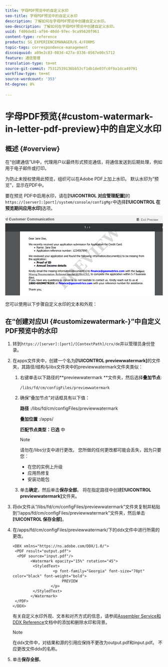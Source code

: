 ```yaml
---
title: 字母PDF预览中的自定义水印
seo-title: 字母PDF预览中的自定义水印
description: 了解如何在字母PDF预览中创建自定义水印。
seo-description: 了解如何在字母PDF预览中创建自定义水印。
uuid: f406de81-af94-40dd-97ec-9ca95620f961
content-type: reference
products: SG_EXPERIENCEMANAGER/6.4/FORMS
topic-tags: correspondence-management
discoiquuid: a09e2c83-083d-427a-8336-0567e00c5712
feature: 通信管理
translation-type: tm+mt
source-git-commit: 75312539136bb53cf1db1de03fc0f9a1dca49791
workflow-type: tm+mt
source-wordcount: '353'
ht-degree: 0%

---
```



# 字母PDF预览{#custom-watermark-in-letter-pdf-preview}中的自定义水印

## 概述 {#overview}

在“创建通信”UI中，代理用户以最终形式预览通信，将通信发送到后期处理，例如用于电子邮件或打印。

为防止未授权使用此预览，组织可以在Adobe PDF上加上水印。 默认水印为“预览”，显示在PDF中。

要在预览 PDF中启用水印，请在&#x200B;**[!UICONTROL 对应管理配置]**&#x200B;的`https://[server]:[port]/system/console/configMgr`中选择&#x200B;**[!UICONTROL 在预览期间应用水印]**&#x200B;选项。

![default-watermark](assets/default-watermark.png)

您可以使用以下步骤自定义水印的文本和外观：

## 在“创建对应UI {#customizewatermark-}”中自定义PDF预览中的水印

1. 转到`https://[server]:[port]/[ContextPath]/crx/de`并以管理员身份登录。
1. 在apps文件夹中，创建一个名为&#x200B;**[!UICONTROL previewwatermark]**&#x200B;的文件夹，其路径/结构与libs文件夹中的previewwatermark文件夹类似：

   1. 右键单击以下路径的**previewwatermark **文件夹，然后选择&#x200B;**叠加节点**:

      `/libs/fd/cm/configFiles/previewwatermark`

   1. 确保“叠加节点”对话框具有以下值：

      **路径** :/libs/fd/cm/configFiles/previewwatermark

      **叠加位置** :/apps/

      **匹配节点类型：已选** 中

      >[!NOTE]
      >
      >请勿在/libs分支中进行更改。 您所做的任何更改都可能会丢失，因为只要您：
      >
      >* 在您的实例上升级
      >* 应用热修复
      >* 安装功能包


   1. 单击&#x200B;**确定**，然后单击&#x200B;**保存全部**。 将在指定路径中创建&#x200B;**[!UICONTROL previewwatermark]**&#x200B;文件夹。

1. 将dx文件从“/libs/fd/cm/configFiles/previewwatermark”文件夹复制并粘贴到“/apps/fd/cm/configFiles/previewwatermark”文件夹，然后单击&#x200B;**[!UICONTROL 保存全部]**。
1. 在/apps/fd/cm/configFiles/previewwatermark/下的ddx文件中进行所需的更改。

   ```
   <DDX xmlns="https://ns.adobe.com/DDX/1.0/">
    <PDF result="output.pdf">
     <PDF source="input.pdf"/>
           <Watermark opacity="15%" rotation="45">
            <StyledText>
                     <p font-family="Georgia" font-size="70pt" color="black" font-weight="bold">
                         PREVIEW
                    </p>
            </StyledText>
           </Watermark>
    </PDF>
   </DDX>
   ```

   有关自定义水印外观、文本和对齐方式的信息，请参阅[Assembler Service和DDX Reference](https://help.adobe.com/en_US/livecycle/11.0/ddxRef.pdf)文档中的添加和删除水印和背景。

   >[!NOTE]
   >
   >在ddx文件中，对结果和源的引用应保持不更改为output.pdf和input.pdf。 不应更改文件ddx的名称。

1. 单击&#x200B;**保存全部**。


